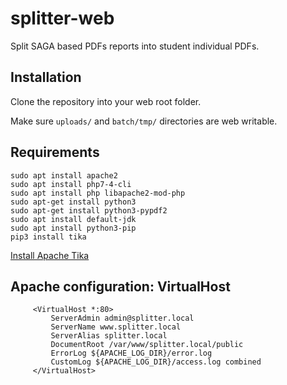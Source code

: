 # splitter-web
Split SAGA based PDFs reports into student individual PDFs.

## Installation
Clone the repository into your web root folder.

Make sure `uploads/` and `batch/tmp/` directories are web writable.

## Requirements
```
sudo apt install apache2
sudo apt install php7-4-cli
sudo apt install php libapache2-mod-php
sudo apt-get install python3	
sudo apt-get install python3-pypdf2
sudo apt install default-jdk
sudo apt install python3-pip
pip3 install tika
```
[Install Apache Tika](https://thecustomizewindows.com/2018/06/how-to-install-apache-tika-on-ubuntu/)

## Apache configuration: VirtualHost
```
	 <VirtualHost *:80>
		 ServerAdmin admin@splitter.local
		 ServerName www.splitter.local
		 ServerAlias splitter.local
		 DocumentRoot /var/www/splitter.local/public
		 ErrorLog ${APACHE_LOG_DIR}/error.log
		 CustomLog ${APACHE_LOG_DIR}/access.log combined
	 </VirtualHost>
```

